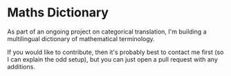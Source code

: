 # Maths Dictionary

As part of an ongoing project on categorical translation, I'm building a multilingual dictionary of mathematical terminology.

If you would like to contribute, then it's probably best to contact me first (so I can explain the odd setup), but you can just open a pull request with any additions.
